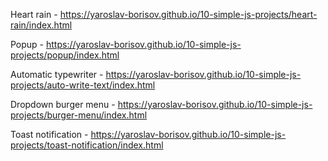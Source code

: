 Heart rain -
https://yaroslav-borisov.github.io/10-simple-js-projects/heart-rain/index.html

Popup -
https://yaroslav-borisov.github.io/10-simple-js-projects/popup/index.html

Automatic typewriter -
https://yaroslav-borisov.github.io/10-simple-js-projects/auto-write-text/index.html

Dropdown burger menu -
https://yaroslav-borisov.github.io/10-simple-js-projects/burger-menu/index.html

Toast notification -
https://yaroslav-borisov.github.io/10-simple-js-projects/toast-notification/index.html
